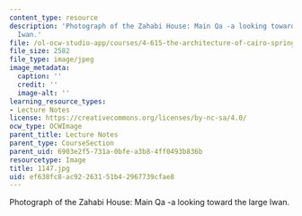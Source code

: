 ```yaml
---
content_type: resource
description: 'Photograph of the Zahabi House: Main Qa -a looking toward the large
  Iwan.'
file: /ol-ocw-studio-app/courses/4-615-the-architecture-of-cairo-spring-2002/ef638fc8ac92263151b42967739cfae8_1147.jpg
file_size: 2582
file_type: image/jpeg
image_metadata:
  caption: ''
  credit: ''
  image-alt: ''
learning_resource_types:
- Lecture Notes
license: https://creativecommons.org/licenses/by-nc-sa/4.0/
ocw_type: OCWImage
parent_title: Lecture Notes
parent_type: CourseSection
parent_uid: 6903e2f5-731a-0bfe-a3b8-4ff0493b836b
resourcetype: Image
title: 1147.jpg
uid: ef638fc8-ac92-2631-51b4-2967739cfae8
---
```

Photograph of the Zahabi House: Main Qa -a looking toward the large Iwan.